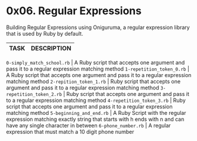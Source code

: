 # 0x06. Regular Expressions

Building Regular Expressions using Oniguruma, a regular expression library that is used by Ruby by default.

TASK | DESCRIPTION
--- | ---

`0-simply_match_school.rb` | A Ruby script that accepts one argument and pass it to a regular expression matching method
`1-repetition_token_0.rb` | A Ruby script that accepts one argument and pass it to a regular expression matching method
`2-repition_token_1.rb` | Ruby script that accepts one argument and pass it to a regular expression matching method
`3-repetition_token_2.rb` | Ruby script that accepts one argument and pass it to a regular expression matching method
`4-repetition_token_3.rb` | Ruby script that accepts one argument and pass it to a regular expression matching method
`5-beginning_and_end.rb` | A Ruby Script with the regular expression matching exactly  string that starts with h ends with n and can have any single character in between
`6-phone_number.rb` | A regular expression that must match a 10 digit phone number
